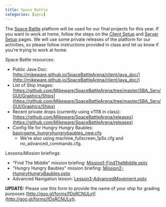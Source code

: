 ```yaml
---
title: Space Battle
categories: [apcs]
---
```

The [Space Battle](http://mikeware.github.io/SpaceBattleArena/) platform will be used for our final projects for this year.  If you want to work at home, follow the steps on the [Client Setup](http://mikeware.github.io/SpaceBattleArena/client/index.html) and [Server Setup](http://mikeware.github.io/SpaceBattleArena/server/setup.html) pages.  We will use some private releases of the platform for our activities, so please follow instructions provided in class and let us know if you're trying to work at home. 

Space Battle resources:  

* Public Java Doc: [http://mikeware.github.io/SpaceBattleArena/client/java_doc/](http://mikeware.github.io/SpaceBattleArena/client/java_doc/)
* List of Ship Images: [https://github.com/Mikeware/SpaceBattleArena/tree/master/SBA_Serv/GUI/Graphics/Ships](https://github.com/Mikeware/SpaceBattleArena/tree/master/SBA_Serv/GUI/Graphics/Ships)
* Recent private drops (currently using v1118 in class): [https://github.com/Mikeware/SpaceBattleArena/releases](https://github.com/Mikeware/SpaceBattleArena/releases)
* Config file for Hungry Hungry Baubles: [basicgame_hungryhungrybaubles_new.cfg]({{site.baseurl}}/apcs/basicgame_hungryhungrybaubles_new.cfg)
  * We're also using machine_fullscreen_1p5x.cfg and no_advanced_commands.cfg.

Lessons/Mission briefings:  

* "Find The Middle" mission briefing: [Mission1-FindTheMiddle.pptx]({{site.baseurl}}/apcs/Mission1-FindTheMiddle.pptx)
* "Hungry Hungry Baubles" mission briefing: [Mission2-HungryHungryBaubles.pptx]({{site.baseurl}}/apcs/Mission2-HungryHungryBaubles.pptx)
* Advanced Navigation lesson: [Lesson3-AdvancedMovement.pptx]({{site.baseurl}}/apcs/Lesson3-AdvancedMovement.pptx)

**UPDATE:** Please use this form to provide the name of your ship for grading purposes [http://goo.gl/forms/fDsRCNULyt](http://goo.gl/forms/fDsRCNULyt).

